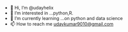 - 👋 Hi, I’m @udayhelix
- 👀 I’m interested in ...python,R.
- 🌱 I’m currently learning ...on python and data science
- 📫 How to reach me udaykumar9010@gmail.com

<!---
udayhelix/udayhelix is a ✨ special ✨ repository because its `README.md` (this file) appears on your GitHub profile.
You can click the Preview link to take a look at your changes.
--->
